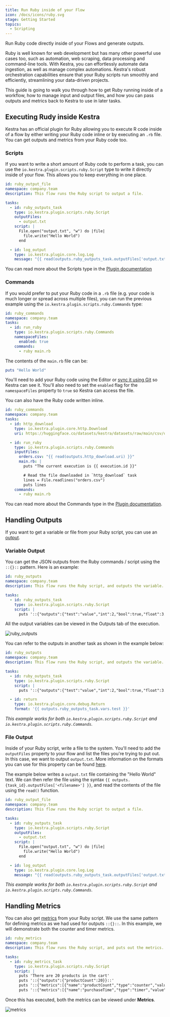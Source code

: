 ```yaml
---
title: Run Ruby inside of your Flow
icon: /docs/icons/ruby.svg
stage: Getting Started
topics:
  - Scripting
---
```


Run Ruby code directly inside of your Flows and generate outputs.

Ruby is well known for web development but has many other powerful use cases too, such as automation, web scraping, data processing and command-line tools. With Kestra, you can effortlessly automate data ingestion, as well as manage complex automations. Kestra's robust orchestration capabilities ensure that your Ruby scripts run smoothly and efficiently, streamlining your data-driven projects.

This guide is going to walk you through how to get Ruby running inside of a workflow, how to manage input and output files, and how you can pass outputs and metrics back to Kestra to use in later tasks.

## Executing Rudy inside Kestra

Kestra has an official plugin for Ruby allowing you to execute R code inside of a flow by either writing your Ruby code inline or by executing an `.rb` file. You can get outputs and metrics from your Ruby code too.


### Scripts

If you want to write a short amount of Ruby code to perform a task, you can use the `io.kestra.plugin.scripts.ruby.Script` type to write it directly inside of your flow. This allows you to keep everything in one place.

```yaml
id: ruby_output_file
namespace: company.team
description: This flow runs the Ruby script to output a file.

tasks:
  - id: ruby_outputs_task
    type: io.kestra.plugin.scripts.ruby.Script
    outputFiles:
      - output.txt
    script: |
      File.open("output.txt", "w") do |file|
        file.write("Hello World")
      end

  - id: log_output
    type: io.kestra.plugin.core.log.Log
    message: "{{ read(outputs.ruby_outputs_task.outputFiles['output.txt']) }}"
```

You can read more about the Scripts type in the [Plugin documentation](/plugins/plugin-script-ruby/io.kestra.plugin.scripts.ruby.script)

### Commands

If you would prefer to put your Ruby code in a `.rb` file (e.g. your code is much longer or spread across multiple files), you can run the previous example using the `io.kestra.plugin.scripts.ruby.Commands` type:

```yaml
id: ruby_commands
namespace: company.team
tasks:
  - id: run_ruby
    type: io.kestra.plugin.scripts.ruby.Commands
    namespaceFiles:
      enabled: true
    commands:
      - ruby main.rb
```

The contents of the `main.rb` file can be:

```ruby
puts "Hello World"
```

You'll need to add your Ruby code using the Editor or [sync it using Git](../version-control-cicd/04.git.md) so Kestra can see it. You'll also need to set the `enabled` flag for the `namespaceFiles` property to `true` so Kestra can access the file.

You can also have the Ruby code written inline.

```yaml
id: ruby_commands
namespace: company.team
tasks:
  - id: http_download
    type: io.kestra.plugin.core.http.Download
    uri: https://huggingface.co/datasets/kestra/datasets/raw/main/csv/orders.csv

  - id: run_ruby
    type: io.kestra.plugin.scripts.ruby.Commands
    inputFiles:
      orders.csv: "{{ read(outputs.http_download.uri) }}"
      main.rb: |
        puts "The current execution is {{ execution.id }}"

        # Read the file downloaded in `http_download` task
        lines = File.readlines("orders.csv")
        puts lines
    commands:
      - ruby main.rb
```

You can read more about the Commands type in the [Plugin documentation](/plugins/plugin-script-ruby/io.kestra.plugin.scripts.ruby.commands).

## Handling Outputs

If you want to get a variable or file from your Ruby script, you can use an [output](../04.workflow-components/06.outputs.md).

### Variable Output

You can get the JSON outputs from the Ruby commands / script using the `::{}::` pattern. Here is an example:

```yaml
id: ruby_outputs
namespace: company.team
description: This flow runs the Ruby script, and outputs the variable.

tasks:
  - id: ruby_outputs_task
    type: io.kestra.plugin.scripts.ruby.Script
    script: |
      puts '::{"outputs":{"test":"value","int":2,"bool":true,"float":3.65}}::'
```

All the output variables can be viewed in the Outputs tab of the execution.

![ruby_outputs](/docs/how-to-guides/ruby/outputs.png)

You can refer to the outputs in another task as shown in the example below:

```yaml
id: ruby_outputs
namespace: company.team
description: This flow runs the Ruby script, and outputs the variable.

tasks:
  - id: ruby_outputs_task
    type: io.kestra.plugin.scripts.ruby.Script
    script: |
      puts '::{"outputs":{"test":"value","int":2,"bool":true,"float":3.65}}::'

  - id: return
    type: io.kestra.plugin.core.debug.Return
    format: '{{ outputs.ruby_outputs_task.vars.test }}'
```

_This example works for both `io.kestra.plugin.scripts.ruby.Script` and `io.kestra.plugin.scripts.ruby.Commands`._

### File Output

Inside of your Ruby script, write a file to the system. You'll need to add the `outputFiles` property to your flow and list the files you're trying to put out. In this case, we want to output `output.txt`. More information on the formats you can use for this property can be found [here](../04.workflow-components/01.tasks/02.scripts/06.outputs-metrics.md).

The example below writes a `output.txt` file containing the "Hello World" text. We can then refer the file using the syntax `{{ outputs.{task_id}.outputFiles['<filename>'] }}`, and read the contents of the file using the `read()` function.

```yaml
id: ruby_output_file
namespace: company.team
description: This flow runs the Ruby script to output a file.

tasks:
  - id: ruby_outputs_task
    type: io.kestra.plugin.scripts.ruby.Script
    outputFiles:
      - output.txt
    script: |
      File.open("output.txt", "w") do |file|
        file.write("Hello World")
      end

  - id: log_output
    type: io.kestra.plugin.core.log.Log
    message: "{{ read(outputs.ruby_outputs_task.outputFiles['output.txt']) }}"
```

_This example works for both `io.kestra.plugin.scripts.ruby.Script` and `io.kestra.plugin.scripts.ruby.Commands`._

## Handling Metrics

You can also get [metrics](../04.workflow-components/01.tasks/02.scripts/06.outputs-metrics.md#outputs-and-metrics-in-script-and-commands-tasks) from your Ruby script. We use the same pattern for defining metrics as we had used for outputs `::{}::`. In this example, we will demonstrate both the counter and timer metrics.

```yaml
id: ruby_metrics
namespace: company.team
description: This flow runs the Ruby script, and puts out the metrics.

tasks:
  - id: ruby_metrics_task
    type: io.kestra.plugin.scripts.ruby.Script
    script: |
      puts 'There are 20 products in the cart'
      puts '::{"outputs":{"productCount":20}}::'
      puts '::{"metrics":[{"name":"productCount","type":"counter","value":20}]}::'
      puts '::{"metrics":[{"name":"purchaseTime","type":"timer","value":32.44}]}::'
```

Once this has executed, both the metrics can be viewed under **Metrics**.

![metrics](/docs/how-to-guides/ruby/metrics.png)
